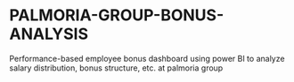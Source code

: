 # PALMORIA-GROUP-BONUS-ANALYSIS
Performance-based employee bonus dashboard using power BI to analyze salary distribution, bonus structure, etc. at palmoria group
